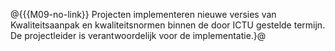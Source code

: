 @{{{M09-no-link}}
Projecten implementeren nieuwe versies van Kwaliteitsaanpak en kwaliteitsnormen binnen de door ICTU gestelde termijn. De projectleider is verantwoordelijk voor de implementatie.}@
